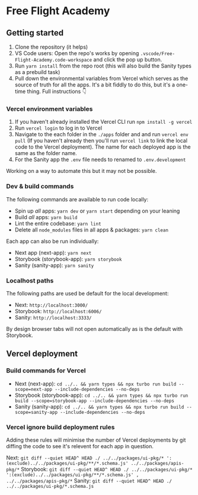 # Free Flight Academy

## Getting started

1. Clone the repository (it helps)
2. VS Code users: Open the repo's works by opening `.vscode/Free-Flight-Academy.code-workspace` and click the pop up button.
3. Run `yarn install` from the repo root (this will also build the Sanity types as a prebuild task)
4. Pull down the environmental variables from Vercel which serves as the source of truth for all the apps. It's a bit fiddly to do this, but it's a one-time thing. Full instructions :point_down:

### Vercel environment variables

1. If you haven't already installed the Vercel CLI run `npm install -g vercel`
2. Run `vercel login` to log in to Vercel
3. Navigate to the each folder in the `./apps` folder and and run `vercel env pull` (If you haven't already then you'll run `vercel link` to link the local code to the Vercel deployment). The name for each deployed app is the same as the folder name.
4. For the Sanity app the `.env` file needs to renamed to `.env.development`

Working on a way to automate this but it may not be possible.

### Dev & build commands

The following commands are available to run code locally:

- Spin up _all_ apps: `yarn dev` or `yarn start` depending on your leaning
- Build _all_ apps: `yarn build`
- Lint the entire codebase: `yarn lint`
- Delete all `node_modules` files in all apps & packages: `yarn clean`

Each app can also be run individually:

- Next app (next-app): `yarn next`
- Storybook (storybook-app): `yarn storybook`
- Sanity (sanity-app): `yarn sanity`

### Localhost paths

The following paths are used be default for the local development:

- Next: `http://localhost:3000/`
- Storybook: `http://localhost:6006/`
- Sanity: `http://localhost:3333/`

By design browser tabs will not open automatically as is the default with Storybook.

## Vercel deployment

### Build commands for Vercel

- Next (next-app): `cd ../.. && yarn types && npx turbo run build --scope=next-app --include-dependencies --no-deps`
- Storybook (storybook-app): `cd ../.. && yarn types && npx turbo run build --scope=storybook-app --include-dependencies --no-deps`
- Sanity (sanity-app): `cd ../.. && yarn types && npx turbo run build --scope=sanity-app --include-dependencies --no-deps`

### Vercel ignore build deployment rules

Adding these rules will minimise the number of Vercel deployments by git diffing the code to see it's relevent for each app in question.

Next: `git diff --quiet HEAD^ HEAD ./ ../../packages/ui-pkg/* ':(exclude)../../packages/ui-pkg/**/*.schema.js' ../../packages/apis-pkg/*`
Storybook: `git diff --quiet HEAD^ HEAD ./ ../../packages/ui-pkg/* ':(exclude)../../packages/ui-pkg/**/*.schema.js' , ../../packages/apis-pkg/*`
Sanity: `git diff --quiet HEAD^ HEAD ./ ../../packages/ui-pkg/*.schema.js`
